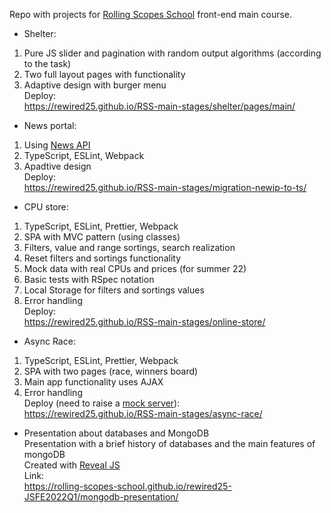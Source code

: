 Repo with projects for [Rolling Scopes School](https://rs.school/) front-end main course.

* Shelter:
1. Pure JS slider and pagination with random output algorithms (according to the task)
2. Two full layout pages with functionality
3. Adaptive design with burger menu  
Deploy:  
https://rewired25.github.io/RSS-main-stages/shelter/pages/main/

* News portal:
1. Using [News API](https://newsapi.org)
2. TypeScript, ESLint, Webpack
3. Apadtive design  
Deploy:  
https://rewired25.github.io/RSS-main-stages/migration-newip-to-ts/

* CPU store:
1. TypeScript, ESLint, Prettier, Webpack
2. SPA with MVC pattern (using classes)
3. Filters, value and range sortings, search realization
4. Reset filters and sortings functionality
5. Mock data with real CPUs and prices (for summer 22)
6. Basic tests with RSpec notation
7. Local Storage for filters and sortings values
8. Error handling  
Deploy:  
https://rewired25.github.io/RSS-main-stages/online-store/

* Async Race:
1. TypeScript, ESLint, Prettier, Webpack
2. SPA with two pages (race, winners board)
3. Main app functionality uses AJAX
4. Error handling  
Deploy (need to raise a [mock server](https://github.com/mikhama/async-race-api)):  
https://rewired25.github.io/RSS-main-stages/async-race/

* Presentation about databases and MongoDB  
Presentation with a brief history of databases and the main features of mongoDB  
Created with [Reveal JS](https://revealjs.com)  
Link:  
https://rolling-scopes-school.github.io/rewired25-JSFE2022Q1/mongodb-presentation/
